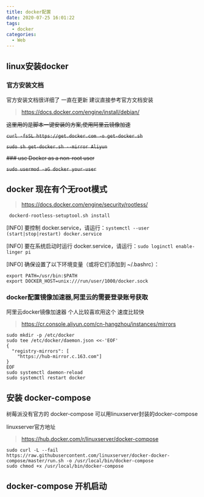 ```yaml
---
title: docker配置
date: 2020-07-25 16:01:22
tags:
  - docker
categories:
  - Web
---
```

## linux安装docker

### 官方安装文档

官方安装文档很详细了 一直在更新 建议直接参考官方文档安装

>https://docs.docker.com/engine/install/debian/

~~这里用的是脚本一键安装的方案,使用阿里云镜像加速~~

~~`curl -fsSL https://get.docker.com -o get-docker.sh`~~

~~`sudo sh get-docker.sh --mirror Aliyun`~~

~~### use Docker as a non-root user~~

~~`sudo usermod -aG docker your-user`~~

## docker 现在有个无root模式
>https://docs.docker.com/engine/security/rootless/

` dockerd-rootless-setuptool.sh install`


[INFO] 要控制 docker.service，请运行：`systemctl --user (start|stop|restart) docker.service`

[INFO] 要在系统启动时运行 docker.service，请运行：`sudo loginctl enable-linger pi`

[INFO] 确保设置了以下环境变量（或将它们添加到 ~/.bashrc）：

```
export PATH=/usr/bin:$PATH
export DOCKER_HOST=unix:///run/user/1000/docker.sock
```


### docker配置镜像加速器,阿里云的需要登录账号获取

阿里云docker镜像加速器 个人比较喜欢用这个 速度比较快

>https://cr.console.aliyun.com/cn-hangzhou/instances/mirrors

```
sudo mkdir -p /etc/docker
sudo tee /etc/docker/daemon.json <<-'EOF'
{
  "registry-mirrors": [
	"https://hub-mirror.c.163.com"]
}
EOF
sudo systemctl daemon-reload
sudo systemctl restart docker
```

## 安装 docker-compose
树莓派没有官方的 docker-compose 可以用linuxserver封装的docker-compose

linuxserver官方地址
>https://hub.docker.com/r/linuxserver/docker-compose

```
sudo curl -L --fail https://raw.githubusercontent.com/linuxserver/docker-docker-compose/master/run.sh -o /usr/local/bin/docker-compose
sudo chmod +x /usr/local/bin/docker-compose
```

## docker-compose 开机启动
